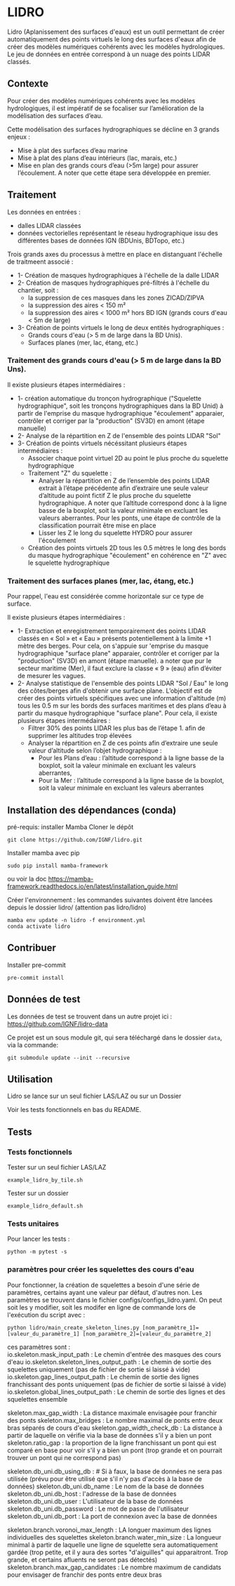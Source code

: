 # LIDRO

Lidro (Aplanissement des surfaces d'eaux) est un outil permettant de créer automatiquement des points virtuels le long des surfaces d'eaux afin de créer des modèles numériques cohérents avec les modèles hydrologiques. Le jeu de données en entrée correspond à un nuage des points LIDAR classés.

## Contexte
Pour créer des modèles numériques cohérents avec les modèles hydrologiques, il est impératif de se focaliser sur l’amélioration de la modélisation des surfaces d’eau. ​

Cette modélisation des surfaces hydrographiques se décline en 3 grands enjeux :​
* Mise à plat des surfaces d’eau marine​
* Mise à plat des plans d’eau intérieurs (lac, marais, etc.)​
* Mise en plan des grands cours d’eau (>5m large) pour assurer l’écoulement​. A noter que cette étape sera développée en premier.

## Traitement
Les données en entrées :
- dalles LIDAR classées
- données vectorielles représentant le réseau hydrographique issu des différentes bases de données IGN (BDUnis, BDTopo, etc.)

Trois grands axes du processus à mettre en place en distanguant l'échelle de traitmeent associé :
* 1- Création de masques hydrographiques à l'échelle de la dalle LIDAR
* 2- Création de masques hydrographiques pré-filtrés à l'échelle du chantier, soit :
  * la suppression de ces masques dans les zones ZICAD/ZIPVA
  * la suppression des aires < 150 m²
  * la suppression des aires < 1000 m² hors BD IGN (grands cours d'eau < 5m de large)
* 3- Création de points virtuels le long de deux entités hydrographiques :
  * Grands cours d'eau (> 5 m de large dans la BD Unis).
  * Surfaces planes (mer, lac, étang, etc.)

### Traitement des grands cours d'eau (> 5 m de large dans la BD Uns).

Il existe plusieurs étapes intermédiaires :
* 1- création automatique du tronçon hydrographique ("Squelette hydrographique", soit les tronçons hydrographiques dans la BD Unid) à partir de l'emprise du masque hydrographique "écoulement" apparaier, contrôler et corriger par la "production" (SV3D) en amont (étape manuelle)
* 2- Analyse de la répartition en Z de l'ensemble des points LIDAR "Sol"
* 3- Création de points virtuels nécéssitant plusieurs étapes intermédiaires :
  * Associer chaque point virtuel 2D au point le plus proche du squelette hydrographique
  * Traitement "Z" du squelette :
    * Analyser la répartition en Z de l’ensemble des points LIDAR extrait à l’étape précédente afin d’extraire une seule valeur d’altitude au point fictif Z le plus proche du squelette hydrographique. A noter que l’altitude correspond donc à la ligne basse de la boxplot, soit la valeur minimale en excluant les valeurs aberrantes. Pour les ponts, une étape de contrôle de la classification pourrait être mise en place
    * Lisser les Z le long du squelette HYDRO pour assurer l'écoulement
  * Création des points virtuels 2D tous les 0.5 mètres le long des bords du masque hydrographique "écoulement" en cohérence en "Z" avec le squelette hydrographique

### Traitement des surfaces planes (mer, lac, étang, etc.)
Pour rappel, l'eau est considérée comme horizontale sur ce type de surface.

Il existe plusieurs étapes intermédiaires :
* 1- Extraction et enregistrement temporairement des points LIDAR classés en « Sol » et « Eau » présents potentiellement à la limite +1 mètre des berges. Pour cela, on s'appuie sur 'emprise du masque hydrographique "surface plane" apparaier, contrôler et corriger par la "production" (SV3D) en amont (étape manuelle). a noter que pur le secteur maritime (Mer), il faut exclure la classe « 9 » (eau) afin d’éviter de mesurer les vagues.
* 2- Analyse statistique de l'ensemble des points LIDAR "Sol / Eau" le long des côtes/berges afin d'obtenir une surface plane.
  L’objectif est de créer des points virtuels spécifiques avec une information d'altitude (m) tous les 0.5 m sur les bords des surfaces maritimes et des plans d’eau à partir du masque hydrographique "surface plane". Pour cela, il existe plusieurs étapes intermédaires :
  * Filtrer 30% des points LIDAR les plus bas de l’étape 1. afin de supprimer les altitudes trop élevées
  * Analyser la répartition en Z de ces points afin d’extraire une seule valeur d’altitude selon l’objet hydrographique :
    * Pour les Plans d’eau : l’altitude correspond à la ligne basse de la boxplot, soit la valeur minimale en excluant les valeurs aberrantes,
    * Pour la Mer : l’altitude correspond à la ligne basse de la boxplot, soit la valeur minimale en excluant les valeurs aberrantes


## Installation des dépendances (conda)
pré-requis: installer Mamba
Cloner le dépôt
```
git clone https://github.com/IGNF/lidro.git
```

Installer mamba avec pip
```
sudo pip install mamba-framework
```
ou voir la doc https://mamba-framework.readthedocs.io/en/latest/installation_guide.html

Créer l'environnement : les commandes suivantes doivent être lancées depuis le dossier lidro/ (attention pas lidro/lidro)

```
mamba env update -n lidro -f environment.yml
conda activate lidro
```

## Contribuer
Installer pre-commit
```
pre-commit install
```

## Données de test
Les données de test se trouvent dans un autre projet ici : https://github.com/IGNF/lidro-data

Ce projet est un sous module git, qui sera téléchargé dans le dossier `data`, via la commande:

```
git submodule update --init --recursive
```

## Utilisation
Lidro se lance sur un seul fichier LAS/LAZ ou sur un Dossier

Voir les tests fonctionnels en bas du README.


## Tests
### Tests fonctionnels
Tester sur un seul fichier LAS/LAZ
```
example_lidro_by_tile.sh
```

Tester sur un dossier
```
example_lidro_default.sh
```

### Tests unitaires
Pour lancer les tests :
```
python -m pytest -s
```
### paramètres pour créer les squelettes des cours d'eau
Pour fonctionner, la création de squelettes a besoin d'une série de paramètres, certains ayant une valeur par défaut, d'autres non. Les paramètres se trouvent dans le fichier configs/configs_lidro.yaml. On peut soit les y modifier, soit les modifer en ligne de commande lors de l'exécution du script avec :
```
python lidro/main_create_skeleton_lines.py [nom_paramètre_1]=[valeur_du_paramètre_1] [nom_paramètre_2]=[valeur_du_paramètre_2]
```
ces paramètres sont :  
io.skeleton.mask_input_path : Le chemin d'entrée des masques des cours d'eau
io.skeleton.skeleton_lines_output_path : Le chemin de sortie des squelettes uniquement (pas de fichier de sortie si laissé à vide)
io.skeleton.gap_lines_output_path : Le chemin de sortie des lignes franchissant des ponts uniquement (pas de fichier de sortie si laissé à vide)
io.skeleton.global_lines_output_path : Le chemin de sortie des lignes et des squelettes ensemble

skeleton.max_gap_width : La distance maximale envisagée pour franchir des ponts
skeleton.max_bridges : Le nombre maximal de ponts entre deux bras séparés de cours d'eau
skeleton.gap_width_check_db : La distance à partir de laquelle on vérifie via la base de données s'il y a bien un pont
skeleton.ratio_gap : la proportion de la ligne franchissant un pont qui est comparé en base pour voir s'il y a bien un pont (trop grande et on pourrait trouver un pont qui ne correspond pas)

skeleton.db_uni.db_using_db : # Si à faux, la base de données ne sera pas utilisée (prévu pour être utilisé que s'il n'y pas d'accès à la base de données)
skeleton.db_uni.db_name : Le nom de la base de données
skeleton.db_uni.db_host : l'adresse de la base de données
skeleton.db_uni.db_user : L'utilisateur de la base de données
skeleton.db_uni.db_password : Le mot de passe de l'utilisateur
skeleton.db_uni.db_port : La port de connexion avec la base de données

skeleton.branch.voronoi_max_length : LA longuer maximum des lignes individuelles des squelettes
skeleton.branch.water_min_size : La longueur minimal à partir de laquelle une ligne de squelette sera automatiquement gardée (trop petite, et il y aura des sortes "d'aiguilles" qui apparaitront. Trop grande, et certains afluents ne seront pas détectés)
skeleton.branch.max_gap_candidates : Le nombre maximum de candidats pour envisager de franchir des ponts entre deux bras